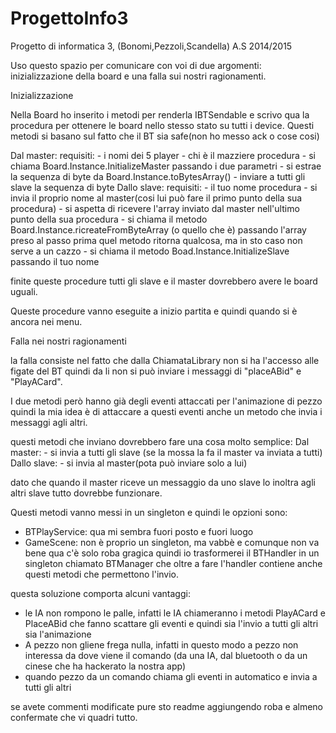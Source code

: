 ProgettoInfo3
=============

Progetto di informatica 3, (Bonomi,Pezzoli,Scandella) A.S 2014/2015

Uso questo spazio per comunicare con voi di due argomenti: inizializzazione della board e una falla sui nostri ragionamenti.

Inizializzazione

Nella Board ho inserito i metodi per renderla IBTSendable e scrivo qua la procedura per ottenere le board nello stesso stato su tutti i device.
Questi metodi si basano sul fatto che il BT sia safe(non ho messo ack o cose cosi)

  Dal master:
    requisiti:
      - i nomi dei 5 player
      - chi è il mazziere
    procedura
      - si chiama Board.Instance.InitializeMaster passando i due parametri
      - si estrae la sequenza di byte da Board.Instance.toBytesArray()
      - inviare a tutti gli slave la sequenza di byte
Dallo slave:
    requisiti:
      - il tuo nome
    procedura
      - si invia il proprio nome al master(cosi lui può fare il primo punto della sua procedura)
      - si aspetta di ricevere l'array inviato dal master nell'ultimo punto della sua procedura
      -	si chiama il metodo Board.Instance.ricreateFromByteArray (o quello che è) passando l'array preso al passo prima
        quel metodo ritorna qualcosa, ma in sto caso non serve a un cazzo
      - 	si chiama il metodo Boad.Instance.InitializeSlave passando il tuo nome  
      
finite queste procedure tutti gli slave e il master dovrebbero avere le board uguali.

Queste procedure vanno eseguite a inizio partita e quindi quando si è ancora nei menu.

Falla nei nostri ragionamenti

la falla consiste nel fatto che dalla ChiamataLibrary non si ha l'accesso alle figate del BT 
quindi da li non si può inviare i messaggi di "placeABid" e "PlayACard".

I due metodi però hanno già degli eventi attaccati per l'animazione di pezzo quindi la mia idea è di attaccare a questi eventi
anche un metodo che invia i messaggi agli altri.

questi metodi che inviano dovrebbero fare una cosa molto semplice:
  Dal master:
    - si invia a tutti gli slave (se la mossa la fa il master va inviata a tutti)
  Dallo slave:
    - si invia al master(pota può inviare solo a lui)

dato che quando il master riceve un messaggio da uno slave lo inoltra agli altri slave tutto dovrebbe funzionare.
    
Questi metodi vanno messi in un singleton e quindi le opzioni sono:
  - BTPlayService: qua mi sembra fuori posto e fuori luogo
  - GameScene: non è proprio un singleton, ma vabbè e comunque non va bene qua c'è solo roba gragica
quindi io trasformerei il BTHandler in un singleton chiamato BTManager che oltre a fare l'handler contiene anche questi metodi 
che permettono l'invio.

questa soluzione comporta alcuni vantaggi:

  - le IA non rompono le palle, infatti le IA chiameranno i metodi PlayACard e PlaceABid che fanno scattare gli eventi e quindi
    sia l'invio a tutti gli altri sia l'animazione
  - A pezzo non gliene frega nulla, infatti in questo modo a pezzo non interessa da dove viene il comando
    (da una IA, dal bluetooth o da un cinese che ha hackerato la nostra app)
  - quando pezzo da un comando chiama gli eventi in automatico e invia a tutti gli altri  

se avete commenti modificate pure sto readme aggiungendo roba e almeno confermate che vi quadri tutto.
